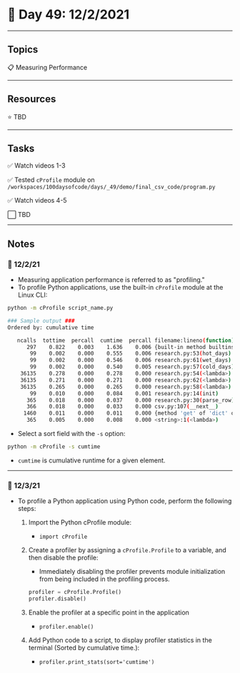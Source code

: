 # :calendar: Day 49: 12/2/2021

---

## Topics

:clipboard: Measuring Performance

---

## Resources

:star: TBD

---

## Tasks

:white_check_mark: Watch videos 1-3

:white_check_mark: Tested `cProfile` module on `/workspaces/100daysofcode/days/_49/demo/final_csv_code/program.py`

:white_check_mark: Watch videos 4-5

:white_large_square: TBD

---

## Notes

### :notebook: 12/2/21

- Measuring application performance is referred to as "profiling."
- To profile Python applications, use the built-in `cProfile` module at the Linux CLI:

```bash
python -m cProfile script_name.py

### Sample output ###
Ordered by: cumulative time

   ncalls  tottime  percall  cumtime  percall filename:lineno(function)
      297    0.822    0.003    1.636    0.006 {built-in method builtins.sorted}
       99    0.002    0.000    0.555    0.006 research.py:53(hot_days)
       99    0.002    0.000    0.546    0.006 research.py:61(wet_days)
       99    0.002    0.000    0.540    0.005 research.py:57(cold_days)
    36135    0.278    0.000    0.278    0.000 research.py:54(<lambda>)
    36135    0.271    0.000    0.271    0.000 research.py:62(<lambda>)
    36135    0.265    0.000    0.265    0.000 research.py:58(<lambda>)
       99    0.010    0.000    0.084    0.001 research.py:14(init)
      365    0.018    0.000    0.037    0.000 research.py:30(parse_row)
      366    0.018    0.000    0.033    0.000 csv.py:107(__next__)
     1460    0.011    0.000    0.011    0.000 {method 'get' of 'dict' objects}
      365    0.005    0.000    0.008    0.000 <string>:1(<lambda>)
```

- Select a sort field with the `-s` option:

```bash
python -m cProfile -s cumtime
```

- `cumtime` is cumulative runtime for a given element.

---

### :notebook: 12/3/21

- To profile a Python application using Python code, perform the following steps:

   1. Import the Python cProfile module:
      - `import cProfile`
   2. Create a profiler by assigning a `cProfile.Profile` to a variable, and then disable the profile:
      - Immediately disabling the profiler prevents module initialization from being included in the profiling process.

      ```python
      profiler = cProfile.Profile()
      profiler.disable()
      ```

   3. Enable the profiler at a specific point in the application
      - `profiler.enable()`
   4. Add Python code to a script, to display profiler statistics in the terminal (Sorted by cumulative time.):
      - `profiler.print_stats(sort='cumtime')`
